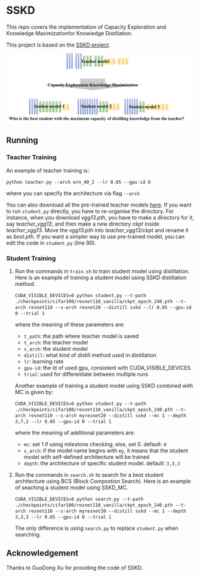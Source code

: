 # SSKD
This repo covers the implementation of Capacity Exploration and Knowledge Maximizationfor Knowledge Distillation.

This project is based on the [SSKD project](https://github.com/xuguodong03/SSKD).

![EMKD](fig/illustrative-example.png)

## Running

### Teacher Training
An example of teacher training is:
```
python teacher.py --arch wrn_40_2 --lr 0.05 --gpu-id 0
```
where you can specify the architecture via flag `--arch`

You can also download all the pre-trained teacher models [here](https://drive.google.com/drive/folders/1vJ0VdeFRd9a50ObbBD8SslBtmqmj8p8r?usp=sharing). 
If you want to run `student.py` directly, you have to re-organise the directory. For instance, when you download *vgg13.pth*, you have to make a directory for it, say *teacher_vgg13*, and then make a new directory *ckpt* inside *teacher_vgg13*. Move the *vgg13.pth* into *teacher_vgg13/ckpt* and rename it as *best.pth*. If you want a simpler way to use pre-trained model, you can edit the code in `student.py` (line 90).

### Student Training
1. Run the commands in `train.sh` to train student model using distillation. Here is an example of training a student model using SSKD distillation method.

    ```
    CUDA_VISIBLE_DEVICES=0 python student.py --t-path ./checkpoints/cifar100/resnet110_vanilla/ckpt_epoch_240.pth --t-arch resnet110 --s-arch resnet20 --distill sskd --lr 0.05 --gpu-id 0 --trial 1
    ```
    where the meaning of these parameters are:
    - `t_path`: the path where teacher model is saved
    - `t_arch`: the teacher model
    - `s_arch`: the student model
    - `distill`: what kind of distill method used in distillation
    - `lr`: learning rate
    - `gpu-id`: the id of used gpu, consistent with CUDA_VISIBLE_DEVICES 
    - `trial`: used for differentiate between multiple runs

    Another example of training a student model using SSKD combined with MC is given by:

    ```
    CUDA_VISIBLE_DEVICES=0 python student.py --t-path ./checkpoints/cifar100/resnet110_vanilla/ckpt_epoch_240.pth --t-arch resnet110 --s-arch myresnet20 --distill sskd --mc 1 --depth 3,7,2 --lr 0.05 --gpu-id 0 --trial 1
    ```
    
    where the meaning of additional parameters are:
    - `mc`: set 1 if using milestone checking; else, set 0. default: `0`
    - `s_arch`: if the model name begins with `my`, it means that the student model with self-defined architecture will be trained
    - `depth`: the architecture of specific student model. default: `3,3,3`

2. Run the commands in `search.sh` to search for a best student architecture using BCS (Block Compostion Search). Here is an example of seaching a student model using SSKD_MC.
    ```
    CUDA_VISIBLE_DEVICES=0 python search.py --t-path ./checkpoints/cifar100/resnet110_vanilla/ckpt_epoch_240.pth --t-arch resnet110 --s-arch myresnet20 --distill sskd --mc 1 --depth 3,3,3 --lr 0.05 --gpu-id 0 --trial 1
    ```
    The only difference is using `search.py` to replace `student.py` when searching.

## Acknowledgement
Thanks to GuoDong Xu for providing the code of SSKD.
